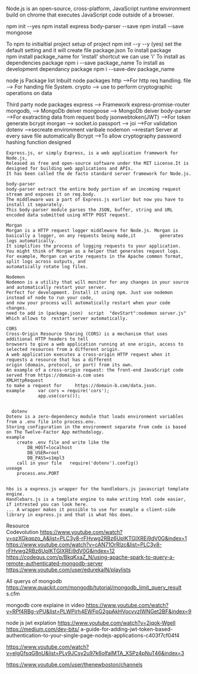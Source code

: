 Node.js is an open-source, cross-platform, 
JavaScript runtime environment build on chrome  that executes JavaScript code outside of a browser.

npm init --yes
npm install express body-parser --save
npm install --save mongoose


To npm to initialtial project  setup of project
    npm init --y 
    	--y (yes) set the default setting and it will create file  package.json 
To install package  
    npm install package_name 
        	 for 'install'  shortcut we can use 'i'
To install as dependencies package
    npm i --save package_name
To install as development dependancy package
    npm i --save-dev package_name


node js Package list
Inbuilt node packages
    http	-->For http req handling.
    file	--> For handing file System.
    crypto	--> use to perform cryptographic operations on data
    
Third party node packages
    express		--> Framework
    express-promise-router
    mongodb,		--> MongoDb deiver
    mongoose		--> MongoDb deiver
    body-parser		-->For exatracting data from  request body
    jsonwebtoken(JWT) -->For token generate
    bcrypt
    morgan      -->
    socket.io 
    passport 	-->
    joi         -->For validation
    dotenv      -->secreate environment varibale
    nodemon	-->restart Server at every save file automatically
    Bcrypt      -->To allow cryptography   password hashing function designed

    Express.js, or simply Express, is a web application framework for Node.js,
    Released as free and open-source software under the MIT License.It is designed for building web applications and APIs.
    It has been called the de facto standard server framework for Node.js.

    body-parser
    body-parser extract the entire body portion of an incoming request stream and exposes it on req.body.
    The middleware was a part of Express.js earlier but now you have to install it separately. 
    This body-parser module parses the JSON, buffer, string and URL encoded data submitted using HTTP POST request.

    Morgan 
    Morgan is a HTTP request logger middleware for Node.js. Morgan is basically a logger, on any requests being made,it     	generates logs automatically.
    It simplifies the process of logging requests to your application. 
    You might think of Morgan as a helper that generates request logs.
    For example, Morgan can write requests in the Apache common format, split logs across outputs, and 
    automatically rotate log files.

    Nodemon 
    Nodemon is a utility that will monitor for any changes in your source and automatically restart your server. 
    Perfect for development. Install it using npm. Just use nodemon instead of node to run your code, 
    and now your process will automatically restart when your code changes.
    need to add in (package.json)  script  "devStart":nodemon server.js"
    Which allows to  restart server automatically.

    CORS
    Cross-Origin Resource Sharing (CORS) is a mechanism that uses additional HTTP headers to tell 
    browsers to give a web application running at one origin, access to     selected resources from a different origin.
    A web application executes a cross-origin HTTP request when it requests a resource that has a different 
    origin (domain, protocol, or port) from its own.
    An example of a cross-origin request: the front-end JavaScript code served from https://domain-a.com uses
	XMLHttpRequest 
    to make a request for     https://domain-b.com/data.json.
    example     var cors = require('cors');
                app.use(cors());


      dotenv
	Dotenv is a zero-dependency module that loads environment variables from a .env file into process.env. 
	Storing configuration in the environment separate from code is based on The Twelve-Factor App methodology.
	example 
		create .env file and write like the
			DB_HOST=localhost
			DB_USER=root
			DB_PASS=s1mpl3
 		call in your file   require('dotenv').config() 
	useage 
		process.env.PORT	


    hbs is a express.js wrapper for the handlebars.js javascript template engine.
    Handlebars.js is a template engine to make writing html code easier, if intrested you can look here.
    ... A wrapper makes it possible to use for example a client-side library in express.js and that is what hbs does.
    
    
    
 Resource   
 Codevolution
https://www.youtube.com/watch?v=ozXGkqpzo_A&list=PLC3y8-rFHvwg2RBz6UplKTGIXREj9dV0G&index=1
https://www.youtube.com/watch?v=cAN71OrRlzc&list=PLC3y8-rFHvwg2RBz6UplKTGIXREj9dV0G&index=12
https://codequs.com/p/BkqKxaZ_N/using-apache-spark-to-query-a-remote-authenticated-mongodb-server
https://www.youtube.com/user/edurekaIN/playlists

All querys of mongodb
https://www.quackit.com/mongodb/tutorial/mongodb_limit_query_result
s.cfm

mongodb core explaine in video
https://www.youtube.com/watch?v=RPf4RBg-vPU&list=PLWPirh4EWFpG2gpAkHVocvvzIWNGet2BF&index=9 


node js jwt explation
https://www.youtube.com/watch?v=2jqok-WgelI
https://medium.com/dev-bits/
a-guide-for-adding-jwt-token-based-authentication-to-your-single-page-nodejs-applications-c403f7cf04f4

https://www.youtube.com/watch?v=elgGfsqG8nU&list=PLy9JCsy2u97k6olfalMTA_XSPz4pNuT46&index=3

https://www.youtube.com/user/thenewboston/channels

